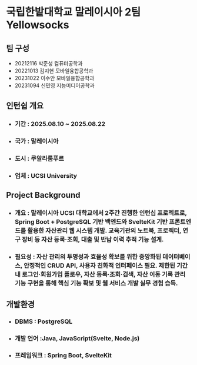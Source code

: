 # 국립한밭대학교 말레이시아 2팀 Yellowsocks

## 팀 구성 
- 20212116 박준성 컴퓨터공학과
- 20221013 김지현 모바일융합공학과
- 20231022 이수안 모바일융합공학과
- 20231094 신민영 지능미디어공학과

## 인턴쉽 개요
  - ### 기간 : 2025.08.10 ~ 2025.08.22
  - ### 국가 : 말레이시아
  - ### 도시 : 쿠알라룸푸르
  - ### 업체 : UCSI University

## Project Background
  - ### 개요 : 말레이시아 UCSI 대학교에서 2주간 진행한 인턴십 프로젝트로, Spring Boot + PostgreSQL 기반 백엔드와 SvelteKit 기반 프론트엔드를 활용한 자산관리 웹 시스템 개발. 교육기관의 노트북, 프로젝터, 연구 장비 등 자산 등록·조회, 대출 및 반납 이력 추적 기능 설계.
  - ### 필요성 : 자산 관리의 투명성과 효율성 확보를 위한 중앙화된 데이터베이스, 안정적인 CRUD API, 사용자 친화적 인터페이스 필요. 제한된 기간 내 로그인·회원가입 플로우, 자산 등록·조회·검색, 자산 이동 기록 관리 기능 구현을 통해 핵심 기능 확보 및 웹 서비스 개발 실무 경험 습득.

## 개발환경
  - ### DBMS : PostgreSQL
  - ### 개발 언어 :Java, JavaScript(Svelte, Node.js)
  - ### 프레임워크 : Spring Boot, SvelteKit
